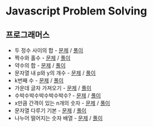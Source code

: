 # Javascript Problem Solving

## 프로그래머스

- 두 정수 사이의 합 - [문제](https://programmers.co.kr/learn/courses/30/lessons/12912?language=javascript) / [풀이](./programmers/sum-between-two-integers.js)
- 짝수와 홀수 - [문제](https://programmers.co.kr/learn/courses/30/lessons/12937?language=javascript) / [풀이](./programmers/even-number-and-odd-number.js)
- 약수의 합 - [문제](https://programmers.co.kr/learn/courses/30/lessons/12928?language=javascript) / [풀이](./programmers/sum-of-divisor.js)
- 문자열 내 p와 y의 개수 - [문제](https://programmers.co.kr/learn/courses/30/lessons/12916?language=javascript) / [풀이](./programmers/count-of-p-and-y.js)
- k번째 수 - [문제](https://programmers.co.kr/learn/courses/30/lessons/42748?language=javascript) / [풀이](./programmers/k-th-number.js)
- 가운데 글자 가져오기 - [문제](https://programmers.co.kr/learn/courses/30/lessons/12903?language=javascript) / [풀이](./programmers/get-middle-character.js)
- 수박수박수박수박수박수? - [문제](https://programmers.co.kr/learn/courses/30/lessons/12922?language=javascript) / [풀이](./programmers/water-melon-water.js)
- x만큼 간격이 있는 n개의 숫자 - [문제](https://programmers.co.kr/learn/courses/30/lessons/12954?language=javascript) / [풀이](./programmers/n-digits-with-x-spacing.js)
- 문자열 다루기 기본 - [문제](https://programmers.co.kr/learn/courses/30/lessons/12918?language=javascript) / [풀이](./programmers/string-handling-basic.js)
- 나누어 떨어지는 숫자 배열 - [문제](https://programmers.co.kr/learn/courses/30/lessons/12910?language=javascript) / [풀이](./programmers/divided-numbers-array.js)
